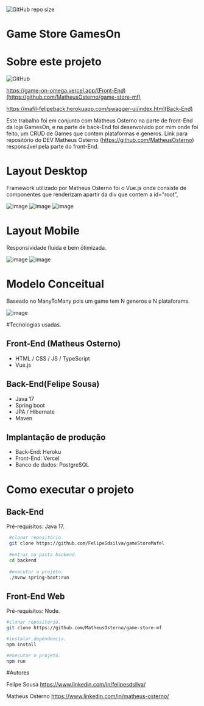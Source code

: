 ![GitHub repo size](https://img.shields.io/github/repo-size/FelipeSdsilva/gameStoreMafel?style=plastic)
# Game Store GamesOn

# Sobre este projeto
![GitHub](https://img.shields.io/github/license/FelipeSdsilva/gameStoreMafel)

https://game-on-omega.vercel.app/(Front-End)(https://github.com/MatheusOsterno/game-store-mf)

https://mafil-felipeback.herokuapp.com/swagger-ui/index.html(Back-End)

Este trabalho foi em conjunto com Matheus Osterno na parte de front-End da loja GamesOn, e na parte de back-End foi desenvolvido por mim onde foi feito,
um CRUD de Games que contem plataformas e generos.
Link para repositório do DEV Matheus Osterno (https://github.com/MatheusOsterno)  responsável pela parte do front-End.

# Layout Desktop 

Framework utilizado por Matheus Osterno foi o Vue.js onde consiste de componentes que renderizam apartir da div que contem a id="root",

![image](https://user-images.githubusercontent.com/47900701/201556257-f4a1ca68-8b6e-4b6d-b5ba-a2e38d588d11.png)
![image](https://user-images.githubusercontent.com/47900701/201556414-3f22de80-a6af-4dd2-8112-45d63159ce19.png)
![image](https://user-images.githubusercontent.com/47900701/201556179-8bd3e954-4bb3-427e-8592-1d1f63efb42f.png)

# Layout Mobile

Responsividade fluida e bem ótimizada.

![image](https://user-images.githubusercontent.com/47900701/201556721-06639661-f755-4ce7-a595-9d5d90d0baff.png)
![image](https://user-images.githubusercontent.com/47900701/201556757-fc46dcf1-3fd5-46db-8677-dafc740d9cd7.png)

# Modelo Conceitual
Baseado no ManyToMany pois um game tem N generos e N plataforams.

![image](https://user-images.githubusercontent.com/47900701/201555643-38c0b3e4-2091-4266-a4ea-b0253c3e52d8.png)

#Tecnologias usadas.

## Front-End (Matheus Osterno)
  - HTML / CSS / JS / TypeScript
  - Vue.js

## Back-End(Felipe Sousa)
  - Java 17
  - Spring boot
  - JPA / Hibernate
  - Maven
## Implantação de produção
  - Back-End: Heroku
  - Front-End: Vercel
  - Banco de dados: PostgreSQL
  
# Como executar o projeto

## Back-End

Pré-requisitos: Java 17.

```bash
 #clonar repositório.
 git clone https://github.com/FelipeSdsilva/gameStoreMafel
 
 #entrar na pasta backend.
 cd backend
 
 #executar o projeto.
 ./mvnw spring-boot:run
```
## Front-End Web

Pré-requisitos: Node.

```bash
#clonar repositório.
git clone https://github.com/MatheusOsterno/game-store-mf

#instalar depêndencia.
npm install

#executar o projeto.
npm run

```

#Autores

Felipe Sousa 
https://www.linkedin.com/in/felipesdsilva/

Matheus Osterno
https://www.linkedin.com/in/matheus-osterno/
